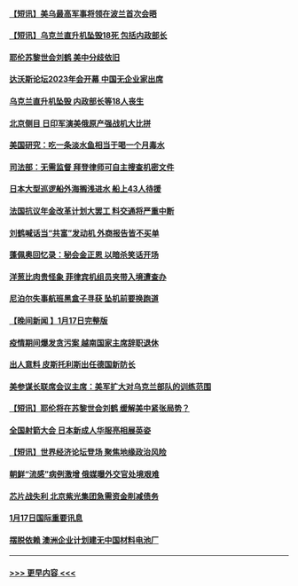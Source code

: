 #### [【短讯】美乌最高军事将领在波兰首次会晤](../pages/prog202/a103628003.md?t=01190343) 
#### [【短讯】乌克兰直升机坠毁18死 包括内政部长](../pages/prog202/a103627999.md?t=01190343) 
#### [耶伦苏黎世会刘鹤 美中分歧依旧](../pages/prog202/a103628005.md?t=01190343) 
#### [达沃斯论坛2023年会开幕 中国无企业家出席](../pages/prog202/a103627893.md?t=01190343) 
#### [乌克兰直升机坠毁 内政部长等18人丧生](../pages/prog202/a103627838.md?t=01190343) 
#### [北京侧目 日印军演美俄原产强战机大比拼](../pages/prog202/a103627759.md?t=01190343) 
#### [美国研究：吃一条淡水鱼相当于喝一个月毒水](../pages/prog202/a103627755.md?t=01190343) 
#### [司法部：无需监督 拜登律师可自主搜查机密文件](../pages/prog202/a103627750.md?t=01190343) 
#### [日本大型巡逻船外海搁浅进水 船上43人待援](../pages/prog202/a103627661.md?t=01190343) 
#### [法国抗议年金改革计划大罢工 料交通将严重中断](../pages/prog202/a103627648.md?t=01190343) 
#### [刘鹤喊话当“共富”发动机 外商报告皆不买单](../pages/prog202/a103627636.md?t=01190343) 
#### [蓬佩奥回忆录：秘会金正恩 以暗杀笑话开场](../pages/prog202/a103627620.md?t=01190343) 
#### [洋葱比肉贵怪象 菲律宾机组员夹带入境遭查办](../pages/prog202/a103627618.md?t=01190343) 
#### [尼泊尔失事航班黑盒子寻获 坠机前要换跑道](../pages/prog202/a103627561.md?t=01190343) 
#### [【晚间新闻 】1月17日完整版](../pages/prog202/a103627541.md?t=01190343) 
#### [疫情期间爆发贪污案 越南国家主席辞职退休](../pages/prog202/a103627531.md?t=01190343) 
#### [出人意料 皮斯托利斯出任德国新防长](../pages/prog202/a103627457.md?t=01190343) 
#### [美参谋长联席会议主席：美军扩大对乌克兰部队的训练范围](../pages/prog202/a103627204.md?t=01190343) 
#### [【短讯】耶伦将在苏黎世会刘鹤 缓解美中紧张局势？](../pages/prog202/a103627127.md?t=01190343) 
#### [全国射箭大会 日本新成人华服亮相展英姿](../pages/prog202/a103627135.md?t=01190343) 
#### [【短讯】世界经济论坛登场 聚焦地缘政治风险](../pages/prog202/a103627129.md?t=01190343) 
#### [朝鲜“流感”病例激增 俄媒曝外交官处境艰难](../pages/prog202/a103626904.md?t=01190343) 
#### [芯片战失利 北京紫光集团急需资金削减债务](../pages/prog202/a103626907.md?t=01190343) 
#### [1月17日国际重要讯息](../pages/prog202/a103626911.md?t=01190343) 
#### [摆脱依赖 澳洲企业计划建无中国材料电池厂](../pages/prog202/a103626899.md?t=01190343) 

----
#### [ >>> 更早内容 <<< ](../indexes/prog202-earlier.md)
